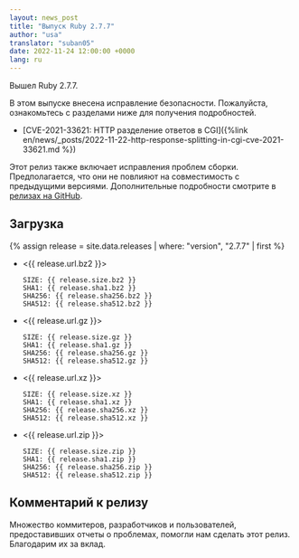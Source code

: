 ```yaml
---
layout: news_post
title: "Выпуск Ruby 2.7.7"
author: "usa"
translator: "suban05"
date: 2022-11-24 12:00:00 +0000
lang: ru
---
```


Вышел Ruby 2.7.7.

В этом выпуске внесена исправление безопасности.
Пожалуйста, ознакомьтесь с разделами ниже для получения подробностей.

* [CVE-2021-33621: HTTP разделение ответов в CGI]({%link en/news/_posts/2022-11-22-http-response-splitting-in-cgi-cve-2021-33621.md %})

Этот релиз также включает исправления проблем сборки. Предполагается, что они не повлияют на совместимость с предыдущими версиями.
Дополнительные подробности смотрите в [релизах на GitHub](https://github.com/ruby/ruby/releases/tag/v2_7_7).

## Загрузка

{% assign release = site.data.releases | where: "version", "2.7.7" | first %}

* <{{ release.url.bz2 }}>

      SIZE: {{ release.size.bz2 }}
      SHA1: {{ release.sha1.bz2 }}
      SHA256: {{ release.sha256.bz2 }}
      SHA512: {{ release.sha512.bz2 }}

* <{{ release.url.gz }}>

      SIZE: {{ release.size.gz }}
      SHA1: {{ release.sha1.gz }}
      SHA256: {{ release.sha256.gz }}
      SHA512: {{ release.sha512.gz }}

* <{{ release.url.xz }}>

      SIZE: {{ release.size.xz }}
      SHA1: {{ release.sha1.xz }}
      SHA256: {{ release.sha256.xz }}
      SHA512: {{ release.sha512.xz }}

* <{{ release.url.zip }}>

      SIZE: {{ release.size.zip }}
      SHA1: {{ release.sha1.zip }}
      SHA256: {{ release.sha256.zip }}
      SHA512: {{ release.sha512.zip }}

## Комментарий к релизу

Множество коммитеров, разработчиков и пользователей, предоставивших отчеты о проблемах, помогли нам сделать этот релиз.
Благодарим их за вклад.

